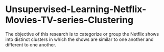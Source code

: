 # Unsupervised-Learning-Netflix-Movies-TV-series-Clustering
The objective of this research is to categorize or group the Netflix shows into distinct clusters in which the shows are similar to one another and different to one another.  



